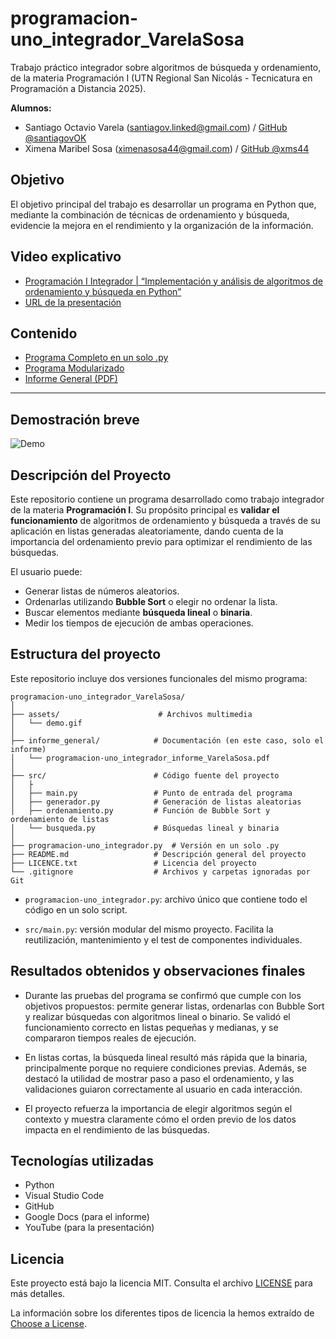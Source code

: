 # programacion-uno_integrador_VarelaSosa

Trabajo práctico integrador sobre algoritmos de búsqueda y ordenamiento, de la materia Programación I (UTN Regional San Nicolás - Tecnicatura en Programación a Distancia 2025).

**Alumnos:**
- Santiago Octavio Varela (santiagov.linked@gmail.com) / [GitHub @santiagovOK](https://github.com/santiagovOK) 
- Ximena Maribel Sosa (ximenasosa44@gmail.com) / [GitHub @xms44](https://github.com/xms44) 

## Objetivo

El objetivo principal del trabajo es desarrollar un programa en Python que, mediante la combinación de técnicas de ordenamiento y búsqueda, evidencie la mejora en el rendimiento y la organización de la información.


## Video explicativo

- [Programación I Integrador | “Implementación y análisis de algoritmos de ordenamiento y búsqueda en Python”](https://youtu.be/F-snpfuKj84)
- [URL de la presentación](https://whimsical.com/presentacion-algoritmos-de-busqueda-y-ordenamiento-varelasosa-UgHSFeC8BqS2QsNA16AZZi)

## Contenido

- [Programa Completo en un solo .py](./programacion-uno_integrador.py) 
- [Programa Modularizado](./src/main.py) 
- [Informe General (PDF)](./programacion-uno_integrador__informe_VarelaSosa.pdf)

---

## Demostración breve

![Demo](./assets/demo.GIF)

## Descripción del Proyecto

Este repositorio contiene un programa desarrollado como trabajo integrador de la materia **Programación I**. Su propósito principal es **validar el funcionamiento** de algoritmos de ordenamiento y búsqueda a través de su aplicación en listas generadas aleatoriamente, dando cuenta de la importancia del ordenamiento previo para optimizar el rendimiento de las búsquedas.

El usuario puede:

- Generar listas de números aleatorios.
- Ordenarlas utilizando **Bubble Sort** o elegir no ordenar la lista.
- Buscar elementos mediante **búsqueda lineal** o **binaria**.
- Medir los tiempos de ejecución de ambas operaciones.

## Estructura del proyecto

Este repositorio incluye dos versiones funcionales del mismo programa:

```
programacion-uno_integrador_VarelaSosa/
│
├── assets/                      # Archivos multimedia
│   └── demo.gif
│
├── informe_general/            # Documentación (en este caso, solo el informe)
│   └── programacion-uno_integrador_informe_VarelaSosa.pdf
│
├── src/                        # Código fuente del proyecto
│   ├
│   ├── main.py                 # Punto de entrada del programa
│   ├── generador.py            # Generación de listas aleatorias
│   ├── ordenamiento.py         # Función de Bubble Sort y ordenamiento de listas
│   └── busqueda.py             # Búsquedas lineal y binaria 
│
├── programacion-uno_integrador.py  # Versión en un solo .py
├── README.md                   # Descripción general del proyecto
├── LICENCE.txt                 # Licencia del proyecto
└── .gitignore                  # Archivos y carpetas ignoradas por Git
```
- `programacion-uno_integrador.py`: archivo único que contiene todo el código en un solo script.

- `src/main.py`: versión modular del mismo proyecto. Facilita la reutilización, mantenimiento y el test de componentes individuales.


## Resultados obtenidos y observaciones finales

- Durante las pruebas del programa se confirmó que cumple con los objetivos propuestos: permite generar listas, ordenarlas con Bubble Sort y realizar búsquedas con algoritmos lineal o binario. Se validó el funcionamiento correcto en listas pequeñas y medianas, y se compararon tiempos reales de ejecución.

- En listas cortas, la búsqueda lineal resultó más rápida que la binaria, principalmente porque no requiere condiciones previas. Además, se destacó la utilidad de mostrar paso a paso el ordenamiento, y las validaciones guiaron correctamente al usuario en cada interacción.

- El proyecto refuerza la importancia de elegir algoritmos según el contexto y muestra claramente cómo el orden previo de los datos impacta en el rendimiento de las búsquedas.

## Tecnologías utilizadas

- Python
- Visual Studio Code
- GitHub
- Google Docs (para el informe)
- YouTube (para la presentación)

## Licencia

Este proyecto está bajo la licencia MIT. Consulta el archivo [LICENSE](./LICENSE) para más detalles.

La información sobre los diferentes tipos de licencia la hemos extraído de [Choose a License](https://choosealicense.com/).
